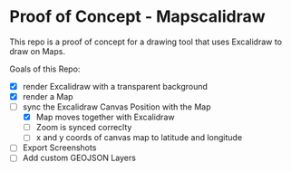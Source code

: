 # Proof of Concept - Mapscalidraw

This repo is a proof of concept for a drawing tool that uses Excalidraw to draw on Maps.

Goals of this Repo:

- [x] render Excalidraw with a transparent background
- [x] render a Map
- [ ] sync the Excalidraw Canvas Position with the Map
  - [x] Map moves together with Excalidraw
  - [ ] Zoom is synced correclty
  - [ ] x and y coords of canvas map to latitude and longitude
- [ ] Export Screenshots
- [ ] Add custom GEOJSON Layers
